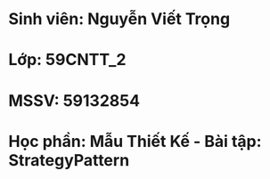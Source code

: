 # Sinh viên: Nguyễn Viết Trọng
# Lớp: 59CNTT_2
# MSSV: 59132854
# Học phần: Mẫu Thiết Kế - Bài tập: StrategyPattern 
